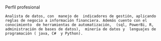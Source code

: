 Perfil profesional

	Analista de datos, con  manejo de  indicadores de gestión, aplicando reglas de negocio a información financiera. Además cuento con el conocimiento  de herramientas de automatización,  (sql, PowerBi, R, administración de bases de datos),  minería de datos y  lenguajes de programación ( java, C#  y Python).
